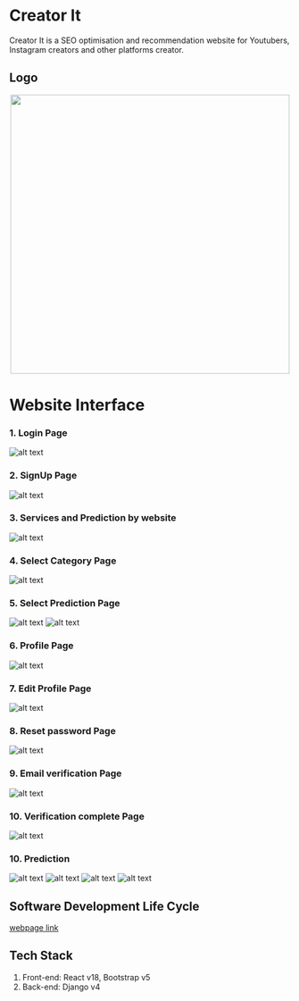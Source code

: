 # Creator It
Creator It is a SEO optimisation and recommendation website for Youtubers, Instagram creators and other platforms creator.

## Logo
<!-- ![alt text]( ) -->
<p align="center">
<img src="images/logo.png" width="500"/>
</p>

# Website Interface
### 1. Login Page
![alt text](images/1.png)
### 2. SignUp Page
![alt text](images/2.png)
### 3. Services and Prediction by website
![alt text](images/3.png)
### 4. Select Category Page
![alt text](images/4.png)
### 5. Select Prediction Page
![alt text](images/5.png)
![alt text](images/6.png)
### 6. Profile Page
![alt text](images/7.png)
### 7. Edit Profile Page
![alt text](images/8.PNG)
### 8. Reset password Page
![alt text](images/9.PNG)
### 9. Email verification Page
![alt text](images/10.PNG)
### 10. Verification complete Page
![alt text](images/11.PNG)
### 10. Prediction
![alt text](images/12.PNG)
![alt text](images/13.png)
![alt text](images/14.png)
![alt text](images/15.png)


## Software Development Life Cycle
[webpage link](https://github.com/polonium31/creator_it/tree/main/SDLC)

## Tech Stack
1. Front-end: React v18, Bootstrap v5 
2. Back-end: Django v4

